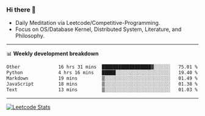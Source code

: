 ### Hi there 👋
* Daily Meditation via Leetcode/Competitive-Programming.
* Focus on OS/Database Kernel, Distributed System, Literature, and Philosophy.

-------

📊 **Weekly development breakdown**
<!--START_SECTION:waka-->

```txt
Other              16 hrs 31 mins  ██████████████████▓░░░░░░   75.01 %
Python             4 hrs 16 mins   █████░░░░░░░░░░░░░░░░░░░░   19.40 %
Markdown           19 mins         ▒░░░░░░░░░░░░░░░░░░░░░░░░   01.49 %
JavaScript         18 mins         ▒░░░░░░░░░░░░░░░░░░░░░░░░   01.38 %
Text               13 mins         ▒░░░░░░░░░░░░░░░░░░░░░░░░   01.03 %
```

<!--END_SECTION:waka-->

-------

[![Leetcode Stats](https://leetcard.jacoblin.cool/hzhang413?font=Fira+Mono)](https://leetcode.com/fxrc)
<!-- ![image](./cyberpunk-ghost-in-the-shell.gif)
![image](./gis-archive.png) -->
